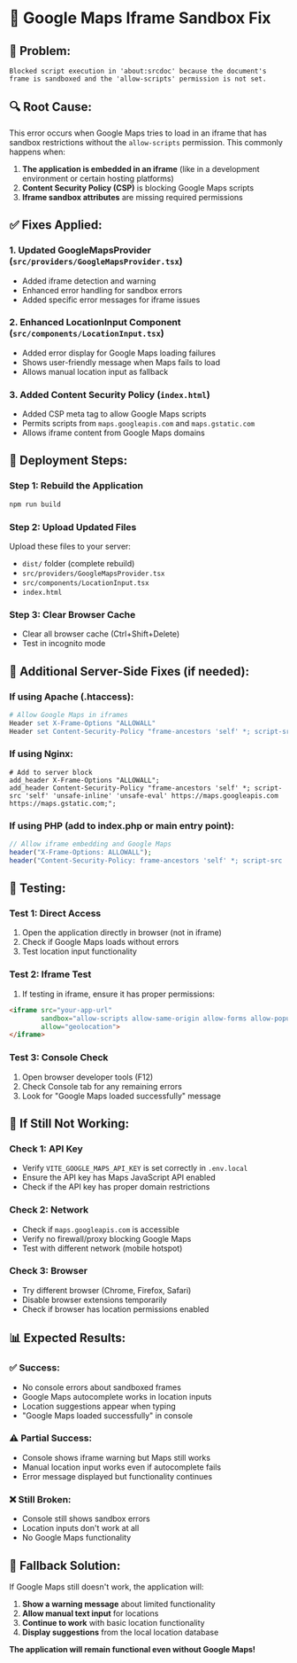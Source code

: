 # 🔧 **Google Maps Iframe Sandbox Fix**

## 🚨 **Problem:**
```
Blocked script execution in 'about:srcdoc' because the document's frame is sandboxed and the 'allow-scripts' permission is not set.
```

## 🔍 **Root Cause:**
This error occurs when Google Maps tries to load in an iframe that has sandbox restrictions without the `allow-scripts` permission. This commonly happens when:

1. **The application is embedded in an iframe** (like in a development environment or certain hosting platforms)
2. **Content Security Policy (CSP)** is blocking Google Maps scripts
3. **Iframe sandbox attributes** are missing required permissions

## ✅ **Fixes Applied:**

### **1. Updated GoogleMapsProvider (`src/providers/GoogleMapsProvider.tsx`)**
- Added iframe detection and warning
- Enhanced error handling for sandbox errors
- Added specific error messages for iframe issues

### **2. Enhanced LocationInput Component (`src/components/LocationInput.tsx`)**
- Added error display for Google Maps loading failures
- Shows user-friendly message when Maps fails to load
- Allows manual location input as fallback

### **3. Added Content Security Policy (`index.html`)**
- Added CSP meta tag to allow Google Maps scripts
- Permits scripts from `maps.googleapis.com` and `maps.gstatic.com`
- Allows iframe content from Google Maps domains

## 🚀 **Deployment Steps:**

### **Step 1: Rebuild the Application**
```bash
npm run build
```

### **Step 2: Upload Updated Files**
Upload these files to your server:
- `dist/` folder (complete rebuild)
- `src/providers/GoogleMapsProvider.tsx`
- `src/components/LocationInput.tsx`
- `index.html`

### **Step 3: Clear Browser Cache**
- Clear all browser cache (Ctrl+Shift+Delete)
- Test in incognito mode

## 🔧 **Additional Server-Side Fixes (if needed):**

### **If using Apache (.htaccess):**
```apache
# Allow Google Maps in iframes
Header set X-Frame-Options "ALLOWALL"
Header set Content-Security-Policy "frame-ancestors 'self' *; script-src 'self' 'unsafe-inline' 'unsafe-eval' https://maps.googleapis.com https://maps.gstatic.com;"
```

### **If using Nginx:**
```nginx
# Add to server block
add_header X-Frame-Options "ALLOWALL";
add_header Content-Security-Policy "frame-ancestors 'self' *; script-src 'self' 'unsafe-inline' 'unsafe-eval' https://maps.googleapis.com https://maps.gstatic.com;";
```

### **If using PHP (add to index.php or main entry point):**
```php
// Allow iframe embedding and Google Maps
header("X-Frame-Options: ALLOWALL");
header("Content-Security-Policy: frame-ancestors 'self' *; script-src 'self' 'unsafe-inline' 'unsafe-eval' https://maps.googleapis.com https://maps.gstatic.com;");
```

## 🎯 **Testing:**

### **Test 1: Direct Access**
1. Open the application directly in browser (not in iframe)
2. Check if Google Maps loads without errors
3. Test location input functionality

### **Test 2: Iframe Test**
1. If testing in iframe, ensure it has proper permissions:
```html
<iframe src="your-app-url" 
        sandbox="allow-scripts allow-same-origin allow-forms allow-popups"
        allow="geolocation">
</iframe>
```

### **Test 3: Console Check**
1. Open browser developer tools (F12)
2. Check Console tab for any remaining errors
3. Look for "Google Maps loaded successfully" message

## 🚨 **If Still Not Working:**

### **Check 1: API Key**
- Verify `VITE_GOOGLE_MAPS_API_KEY` is set correctly in `.env.local`
- Ensure the API key has Maps JavaScript API enabled
- Check if the API key has proper domain restrictions

### **Check 2: Network**
- Check if `maps.googleapis.com` is accessible
- Verify no firewall/proxy blocking Google Maps
- Test with different network (mobile hotspot)

### **Check 3: Browser**
- Try different browser (Chrome, Firefox, Safari)
- Disable browser extensions temporarily
- Check if browser has location permissions enabled

## 📊 **Expected Results:**

### **✅ Success:**
- No console errors about sandboxed frames
- Google Maps autocomplete works in location inputs
- Location suggestions appear when typing
- "Google Maps loaded successfully" in console

### **⚠️ Partial Success:**
- Console shows iframe warning but Maps still works
- Manual location input works even if autocomplete fails
- Error message displayed but functionality continues

### **❌ Still Broken:**
- Console still shows sandbox errors
- Location inputs don't work at all
- No Google Maps functionality

## 🔧 **Fallback Solution:**

If Google Maps still doesn't work, the application will:
1. **Show a warning message** about limited functionality
2. **Allow manual text input** for locations
3. **Continue to work** with basic location functionality
4. **Display suggestions** from the local location database

**The application will remain functional even without Google Maps!**
